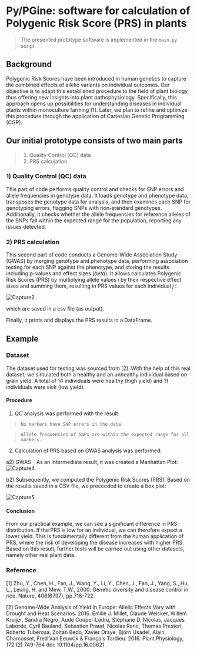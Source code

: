 # Py/PGine: software for calculation of Polygenic Risk Score (PRS) in plants

> The presented prototype software is implemented in the `main.py` script

## Background
Polygenic Risk Scores have been introduced in human genetics to capture the combined effects of allelic variants on individual outcomes. 
Our objective is to adapt this established procedure to the field of plant biology, thus offering new insights into plant pathophysiology. 
Specifically, this approach opens up possibilities for understanding diseases in individual plants within monoculture farming [1].
Later, we plan to refine and optimize this procedure through the application of Cartesian Genetic Programming (CGP).

## Our initial prototype consists of two main parts
> 1) Quality Control (QC) data
> 2) PRS calculation

### 1) Quality Control (QC) data
This part of code performs quality control and checks for SNP errors and allele frequencies in genotype data. 
It loads genotype and phenotype data, transposes the genotype data for analysis, and then examines each SNP for genotyping errors, 
flagging SNPs with non-standard genotypes. Additionally, it checks whether the allele frequencies for reference alleles of the SNPs 
fall within the expected range for the population, reporting any issues detected.

### 2) PRS calculation
This second part of code conducts a Genome-Wide Association Study (GWAS) by merging genotype and phenotype data, 
performing association testing for each SNP against the phenotype, and storing the results including p-values and effect sizes (*beta*). 
It allows calculates Polygenic Risk Scores (PRS) by multiplying allele values *i* by their respective effect sizes and summing them, 
resulting in PRS values for each individual *j* :

![Capture2](https://github.com/JanaSchwarzerova/PGine/assets/61159143/282128df-4cab-47bd-befc-765bccca4bc6)


which are saved in a csv file (as output). 

Finally, it prints and displays the PRS results in a DataFrame.


## Example

### Dataset
The dataset used for testing was sourced from [2]. With the help of this real dataset, we simulated both a healthy and an unhealthy individual based on grain yield. A total of 14 individuals were healthy (high yield) and 11 individuals were sick (low yield).

#### Procedure

1) QC analysis was performed with the result:
   
> `No markers have SNP errors in the data.`

> `Allele frequencies of SNPs are within the expected range for all markers.`

2) Calculation of PRS based on GWAS analysis was performed:

 a2) GWAS – As an intermediate result, it was created a Manhattan Plot:
  ![Capture4](https://github.com/JanaSchwarzerova/PGine/assets/61159143/d4a5c28c-1a47-4bdb-9def-9b9a7221a984)

 b2) Subsequently, we computed the Polygenic Risk Scores (PRS). Based on the results saved in a CSV file, we proceeded to create a box plot:

 ![Capture5](https://github.com/JanaSchwarzerova/PGine/assets/61159143/a2da9a1a-c3af-4522-8c5a-8f30fb153da1)

#### Conclusion   
From our practical example, we can see a significant difference in PRS distribution. If the PRS is low for an individual, we can therefore expect a lower yield. This is fundamentally different from the human application of PRS, where the risk of developing the disease increases with higher PRS. Based on this result, further tests will be carried out using other datasets, namely other real plant data.

### Reference
[1] Zhu, Y., Chen, H., Fan, J., Wang, Y., Li, Y., Chen, J., Fan, J., Yang, S., Hu, L., Leung, H. and Mew, T.W., 2000. Genetic diversity and disease control in rice. Nature, 406(6797), pp.718-722.

[2] Genome-Wide Analysis of Yield in Europe: Allelic Effects Vary with Drought and Heat Scenarios. 2016. Emilie J. Millet, Claude Welcker, Willem Kruijer, Sandra Negro, Aude Coupel-Ledru, Stéphane D. Nicolas, Jacques Laborde, Cyril Bauland, Sebastien Praud, Nicolas Ranc, Thomas Presterl, Roberto Tuberosa, Zoltan Bedo, Xavier Draye, Björn Usadel, Alain Charcosset, Fred Van Eeuwijk & François Tardieu. 2016. Plant Physiology, 172 (2) 749-764 doi: 10.1104/pp.16.00621

